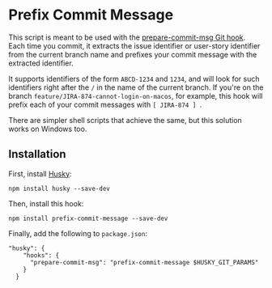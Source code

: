 # Prefix Commit Message

This script is meant to be used with the [prepare-commit-msg Git hook](https://git-scm.com/docs/githooks#_prepare_commit_msg).
Each time you commit, it extracts the issue identifier or user-story identifier from the current branch name and prefixes your commit message with the extracted identifier.

It supports identifiers of the form `ABCD-1234` and `1234`, and will look for such identifiers right after the `/` in the name of the current branch.
If you're on the branch `feature/JIRA-874-cannot-login-on-macos`, for example, this hook will prefix each of your commit messages with `[ JIRA-874 ] `.

There are simpler shell scripts that achieve the same, but this solution works on Windows too.

## Installation

First, install [Husky](https://github.com/typicode/husky):

```
npm install husky --save-dev
```

Then, install this hook:

```
npm install prefix-commit-message --save-dev
```

Finally, add the following to `package.json`:

```
"husky": {
    "hooks": {
      "prepare-commit-msg": "prefix-commit-message $HUSKY_GIT_PARAMS"
    }
  }
```

